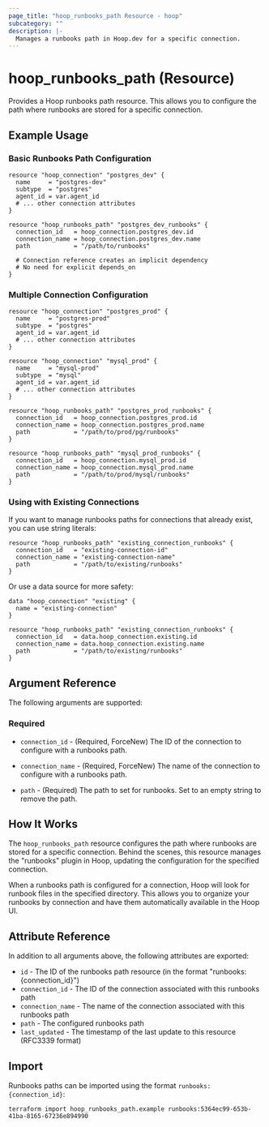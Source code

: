 ```yaml
---
page_title: "hoop_runbooks_path Resource - hoop"
subcategory: ""
description: |-
  Manages a runbooks path in Hoop.dev for a specific connection.
---
```


# hoop_runbooks_path (Resource)

Provides a Hoop runbooks path resource. This allows you to configure the path where runbooks are stored for a specific connection.

## Example Usage

### Basic Runbooks Path Configuration

```hcl
resource "hoop_connection" "postgres_dev" {
  name     = "postgres-dev"
  subtype  = "postgres"
  agent_id = var.agent_id
  # ... other connection attributes
}

resource "hoop_runbooks_path" "postgres_dev_runbooks" {
  connection_id   = hoop_connection.postgres_dev.id
  connection_name = hoop_connection.postgres_dev.name
  path            = "/path/to/runbooks"
  
  # Connection reference creates an implicit dependency
  # No need for explicit depends_on
}
```

### Multiple Connection Configuration

```hcl
resource "hoop_connection" "postgres_prod" {
  name     = "postgres-prod"
  subtype  = "postgres"
  agent_id = var.agent_id
  # ... other connection attributes
}

resource "hoop_connection" "mysql_prod" {
  name     = "mysql-prod"
  subtype  = "mysql"
  agent_id = var.agent_id
  # ... other connection attributes
}

resource "hoop_runbooks_path" "postgres_prod_runbooks" {
  connection_id   = hoop_connection.postgres_prod.id
  connection_name = hoop_connection.postgres_prod.name
  path            = "/path/to/prod/pg/runbooks"
}

resource "hoop_runbooks_path" "mysql_prod_runbooks" {
  connection_id   = hoop_connection.mysql_prod.id
  connection_name = hoop_connection.mysql_prod.name
  path            = "/path/to/prod/mysql/runbooks"
}
```

### Using with Existing Connections

If you want to manage runbooks paths for connections that already exist, you can use string literals:

```hcl
resource "hoop_runbooks_path" "existing_connection_runbooks" {
  connection_id   = "existing-connection-id"
  connection_name = "existing-connection-name"
  path            = "/path/to/existing/runbooks"
}
```

Or use a data source for more safety:

```hcl
data "hoop_connection" "existing" {
  name = "existing-connection"
}

resource "hoop_runbooks_path" "existing_connection_runbooks" {
  connection_id   = data.hoop_connection.existing.id
  connection_name = data.hoop_connection.existing.name
  path            = "/path/to/existing/runbooks"
}
```

## Argument Reference

The following arguments are supported:

### Required

* `connection_id` - (Required, ForceNew) The ID of the connection to configure with a runbooks path.

* `connection_name` - (Required, ForceNew) The name of the connection to configure with a runbooks path.

* `path` - (Required) The path to set for runbooks. Set to an empty string to remove the path.

## How It Works

The `hoop_runbooks_path` resource configures the path where runbooks are stored for a specific connection. Behind the scenes, this resource manages the "runbooks" plugin in Hoop, updating the configuration for the specified connection.

When a runbooks path is configured for a connection, Hoop will look for runbook files in the specified directory. This allows you to organize your runbooks by connection and have them automatically available in the Hoop UI.

## Attribute Reference

In addition to all arguments above, the following attributes are exported:

* `id` - The ID of the runbooks path resource (in the format "runbooks:{connection_id}")
* `connection_id` - The ID of the connection associated with this runbooks path
* `connection_name` - The name of the connection associated with this runbooks path
* `path` - The configured runbooks path
* `last_updated` - The timestamp of the last update to this resource (RFC3339 format)

## Import

Runbooks paths can be imported using the format `runbooks:{connection_id}`:

```shell
terraform import hoop_runbooks_path.example runbooks:5364ec99-653b-41ba-8165-67236e894990
``` 
